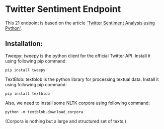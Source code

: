 # Twitter Sentiment Endpoint
This 21 endpoint is based on the article ['Twitter Sentiment Analysis using Python'](http://www.geeksforgeeks.org/twitter-sentiment-analysis-using-python/).
## Installation:

Tweepy: tweepy is the python client for the official Twitter API.
Install it using following pip command:

```pip install tweepy```

TextBlob: textblob is the python library for processing textual data.
Install it using following pip command:

```pip install textblob```

Also, we need to install some NLTK corpora using following command:

```python -m textblob.download_corpora```

(Corpora is nothing but a large and structured set of texts.)
